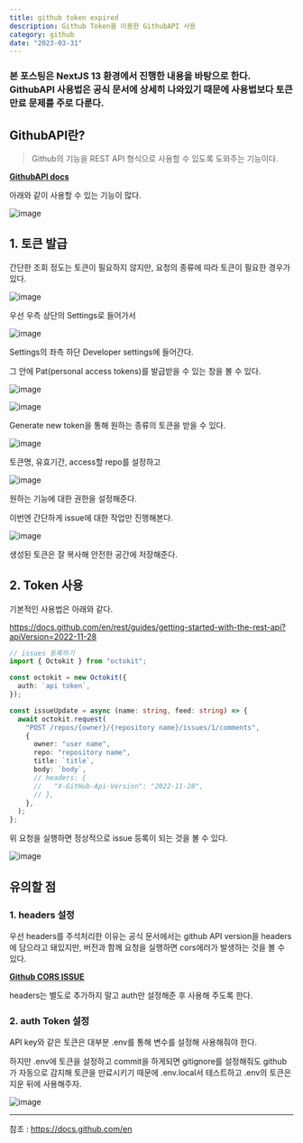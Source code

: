 ```yaml
---
title: github token expired
description: Github Token을 이용한 GithubAPI 사용
category: github
date: "2023-03-31"
---
```


### **본 포스팅은 NextJS 13 환경에서 진행한 내용을 바탕으로 한다. GithubAPI 사용법은 공식 문서에 상세히 나와있기 때문에 사용법보다 토큰 만료 문제를 주로 다룬다.**

## GithubAPI란?

> Github의 기능을 REST API 형식으로 사용할 수 있도록 도와주는 기능이다.

**[GithubAPI docs](https://docs.github.com/en/rest?apiVersion=2022-11-28)**

아래와 같이 사용할 수 있는 기능이 많다.

![image](https://img1.daumcdn.net/thumb/R1280x0/?scode=mtistory2&fname=https%3A%2F%2Fblog.kakaocdn.net%2Fdn%2F6rpoI%2Fbtr65pd5Q0W%2F7NUKUqiXklINKYLwJWPow1%2Fimg.png)

## 1. 토큰 발급

간단한 조회 정도는 토큰이 필요하지 않지만, 요청의 종류에 따라 토큰이 필요한 경우가 있다.

![image](https://img1.daumcdn.net/thumb/R1280x0/?scode=mtistory2&fname=https%3A%2F%2Fblog.kakaocdn.net%2Fdn%2FbS8fhz%2Fbtr60iAL28F%2FxJ66qxT7PKF4U6JjLkCA91%2Fimg.png)

우선 우측 상단의 Settings로 들어가서

![image](https://img1.daumcdn.net/thumb/R1280x0/?scode=mtistory2&fname=https%3A%2F%2Fblog.kakaocdn.net%2Fdn%2FdU186G%2Fbtr61k5X0vE%2FdrgRV6uJMfho9JCIhoUghk%2Fimg.png)

Settings의 좌측 하단 Developer settings에 들어간다.

그 안에 Pat(personal access tokens)를 발급받을 수 있는 창을 볼 수 있다.

![image](https://img1.daumcdn.net/thumb/R1280x0/?scode=mtistory2&fname=https%3A%2F%2Fblog.kakaocdn.net%2Fdn%2FE3TPa%2Fbtr60DxUYrw%2FtWMeaxCI78Cyx9838COCVK%2Fimg.png)

![image](https://img1.daumcdn.net/thumb/R1280x0/?scode=mtistory2&fname=https%3A%2F%2Fblog.kakaocdn.net%2Fdn%2FnE2jt%2Fbtr60gbWaov%2FQ897sC2Gk2RxKlsBVZ5jLK%2Fimg.png)

Generate new token을 통해 원하는 종류의 토큰을 받을 수 있다.

![image](https://img1.daumcdn.net/thumb/R1280x0/?scode=mtistory2&fname=https%3A%2F%2Fblog.kakaocdn.net%2Fdn%2FHPjvr%2Fbtr61gW4V3n%2Fvqk7jPvdQAcdlAfXomGiQ0%2Fimg.png)

토큰명, 유효기간, access할 repo를 설정하고

![image](https://img1.daumcdn.net/thumb/R1280x0/?scode=mtistory2&fname=https%3A%2F%2Fblog.kakaocdn.net%2Fdn%2FbX6MQh%2Fbtr61lcFYwt%2F1fkFl327Q0I91UIwAgfCfK%2Fimg.png)

원하는 기능에 대한 권한을 설정해준다.

이번엔 간단하게 issue에 대한 작업만 진행해본다.

![image](https://img1.daumcdn.net/thumb/R1280x0/?scode=mtistory2&fname=https%3A%2F%2Fblog.kakaocdn.net%2Fdn%2FVESxa%2Fbtr63YA3qrw%2FCedCRRISe4SG6PLHK4H0dK%2Fimg.png)

생성된 토큰은 잘 복사해 안전한 공간에 저장해준다.

## 2. Token 사용

기본적인 사용법은 아래와 같다.

https://docs.github.com/en/rest/guides/getting-started-with-the-rest-api?apiVersion=2022-11-28

```typescript
// issues 등록하기
import { Octokit } from "octokit";

const octokit = new Octokit({
  auth: `api token`,
});

const issueUpdate = async (name: string, feed: string) => {
  await octokit.request(
    "POST /repos/{owner}/{repository name}/issues/1/comments",
    {
      owner: "user name",
      repo: "repository name",
      title: `title`,
      body: `body`,
      // headers: {
      //   "X-GitHub-Api-Version": "2022-11-28",
      // },
    },
  );
};
```

위 요청을 실행하면 정상적으로 issue 등록이 되는 것을 볼 수 있다.

![image](https://img1.daumcdn.net/thumb/R1280x0/?scode=mtistory2&fname=https%3A%2F%2Fblog.kakaocdn.net%2Fdn%2FbjcLkP%2Fbtr65o7kXPZ%2Fh739Lzn25eBdRhDzcPPU8K%2Fimg.png)

## 유의할 점

### 1. headers 설정

우선 headers를 주석처리한 이유는 공식 문서에서는 github API version을 headers에 담으라고 돼있지만, 버전과 함께 요청을 실행하면 cors에러가 발생하는 것을 볼 수 있다.

**[Github CORS ISSUE](https://github.com/orgs/community/discussions/40619)**

headers는 별도로 추가하지 말고 auth만 설정해준 후 사용해 주도록 한다.

### 2. auth Token 설정

API key와 같은 토큰은 대부분 .env를 통해 변수를 설정해 사용해줘야 한다.

하지만 .env에 토큰을 설정하고 commit을 하게되면 gitignore를 설정해줘도 github가 자동으로 감지해 토큰을 만료시키기 때문에 .env.local서 테스트하고 .env의 토큰은 지운 뒤에 사용해주자.

![image](https://img1.daumcdn.net/thumb/R1280x0/?scode=mtistory2&fname=https%3A%2F%2Fblog.kakaocdn.net%2Fdn%2FuJQsS%2Fbtr62Xh6jLO%2FHkR7hA4k0cMffBKY55DHu1%2Fimg.png)

---

참조 : https://docs.github.com/en
